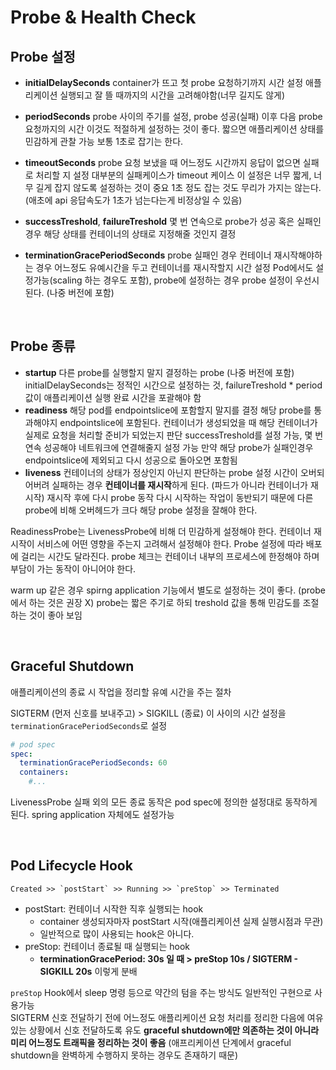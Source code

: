 # Probe & Health Check

## Probe 설정

- **initialDelaySeconds**
container가 뜨고 첫 probe 요청하기까지 시간 설정
애플리케이션 실행되고 잘 뜰 때까지의 시간을 고려해야함(너무 길지도 않게)

- **periodSeconds**
  probe 사이의 주기를 설정, probe 성공(실패) 이후 다음 probe 요청까지의 시간
  이것도 적절하게 설정하는 것이 좋다. 짧으면 애플리케이션 상태를 민감하게 관찰 가능
  보통 1초로 잡기는 한다.

- **timeoutSeconds**
  probe 요청 보냈을 때 어느정도 시간까지 응답이 없으면 실패로 처리할 지 설정
  대부분의 실패케이스가 timeout 케이스
  이 설정은 너무 짧게, 너무 길게 잡지 않도록 설정하는 것이 중요
  1초 정도 잡는 것도 무리가 가지는 않는다. (애초에 api 응답속도가 1초가 넘는다는게 비정상일 수 있음)

- **successTreshold**, **failureTreshold**
  몇 번 연속으로 probe가 성공 혹은 실패인 경우 해당 상태를 컨테이너의 상태로 지정해줄 것인지 결정

- **terminationGracePeriodSeconds**
  probe 실패인 경우 컨테이너 재시작해야하는 경우 어느정도 유예시간을 두고 컨테이너를 재시작할지 시간 설정
  Pod에서도 설정가능(scaling 하는 경우도 포함), probe에 설정하는 경우 probe 설정이 우선시된다.
  (나중 버전에 포함)

<br>

## Probe 종류

- **startup**
  다른 probe를 실행할지 말지 결정하는 probe (나중 버전에 포함)
  initialDelaySeconds는 정적인 시간으로 설정하는 것, failureTreshold * period 값이 애플리케이션 실행 완료 시간을 포괄해야 함
- **readiness**
  해당 pod를 endpointslice에 포함할지 말지를 결정
  해당 probe를 통과해야지 endpointslice에 포함된다.
  컨테이너가 생성되었을 때 해당 컨테이너가 실제로 요청을 처리할 준비가 되었는지 판단
  successTreshold를 설정 가능, 몇 번 연속 성공해야 네트워크에 연결해줄지 설정 가능
  만약 해당 probe가 실패인경우 endpointslice에 제외되고 다시 성공으로 돌아오면 포함됨
- **liveness**
  컨테이너의 상태가 정상인지 아닌지 판단하는 probe
  설정 시간이 오버되어버려 실패하는 경우 **컨테이너를 재시작**하게 된다. (파드가 아니라 컨테이너가 재시작)
  재시작 후에 다시 probe 동작
  다시 시작하는 작업이 동반되기 때문에 다른 probe에 비해 오버헤드가 크다
  해당 probe 설정을 잘해야 한다.
  
ReadinessProbe는 LivenessProbe에 비해 더 민감하게 설정해야 한다.
컨테이너 재시작이 서비스에 어떤 영향을 주는지 고려해서 설정해야 한다.
Probe 설정에 따라 배포에 걸리는 시간도 달라진다.
probe 체크는 컨테이너 내부의 프로세스에 한정해야 하며 부담이 가는 동작이 아니어야 한다.

warm up 같은 경우 spirng application 기능에서 별도로 설정하는 것이 좋다. (probe에서 하는 것은 권장 X)
probe는 짧은 주기로 하되 treshold 값을 통해 민감도를 조절하는 것이 좋아 보임

<br>

## Graceful Shutdown

애플리케이션의 종료 시 작업을 정리할 유예 시간을 주는 절차

SIGTERM (먼저 신호를 보내주고) > SIGKILL (종료)
이 사이의 시간 설정을 `terminationGracePeriodSeconds`로 설정

```yaml
# pod spec
spec:
  terminationGracePeriodSeconds: 60
  containers:
    #...
```
LivenessProbe 실패 외의 모든 종료 동작은 pod spec에 정의한 설정대로 동작하게 된다.
spring application 자체에도 설정가능

<br>

## Pod Lifecycle Hook

```
Created >> `postStart` >> Running >> `preStop` >> Terminated
```
- postStart: 컨테이너 시작한 직후 실행되는 hook
  - container 생성되자마자 postStart 시작(애플리케이션 실제 실행시점과 무관)
  - 일반적으로 많이 사용되는 hook은 아니다.
- preStop: 컨테이너 종료될 때 실행되는 hook
  - **terminationGracePeriod: 30s 일 때 > preStop 10s / SIGTERM - SIGKILL 20s** 이렇게 분배

`preStop` Hook에서 sleep 명령 등으로 약간의 텀을 주는 방식도 일반적인 구현으로 사용가능  
SIGTERM 신호 전달하기 전에 어느정도 애플리케이션 요청 처리를 정리한 다음에 여유 있는 상황에서 신호 전달하도록 유도
**graceful shutdown에만 의존하는 것이 아니라 미리 어느정도 트래픽을 정리하는 것이 좋음**
(애프리케이션 단계에서 graceful shutdown을 완벽하게 수행하지 못하는 경우도 존재하기 때문)

